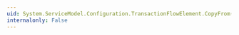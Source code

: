 ```yaml
---
uid: System.ServiceModel.Configuration.TransactionFlowElement.CopyFrom(System.ServiceModel.Configuration.ServiceModelExtensionElement)
internalonly: False
---
```

